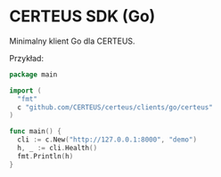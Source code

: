 # CERTEUS SDK (Go)

Minimalny klient Go dla CERTEUS.

Przykład:

```go
package main

import (
  "fmt"
  c "github.com/CERTEUS/certeus/clients/go/certeus"
)

func main() {
  cli := c.New("http://127.0.0.1:8000", "demo")
  h, _ := cli.Health()
  fmt.Println(h)
}
```

